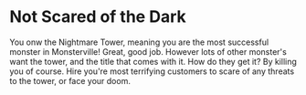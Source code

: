 # Not Scared of the Dark
You onw the Nightmare Tower, meaning you are the most successful monster in Monsterville! Great, good job. However lots of other monster's want the tower, and the title that comes with it. How do they get it? By killing you of course. Hire you're most terrifying customers to scare of any threats to the tower, or face your doom.
